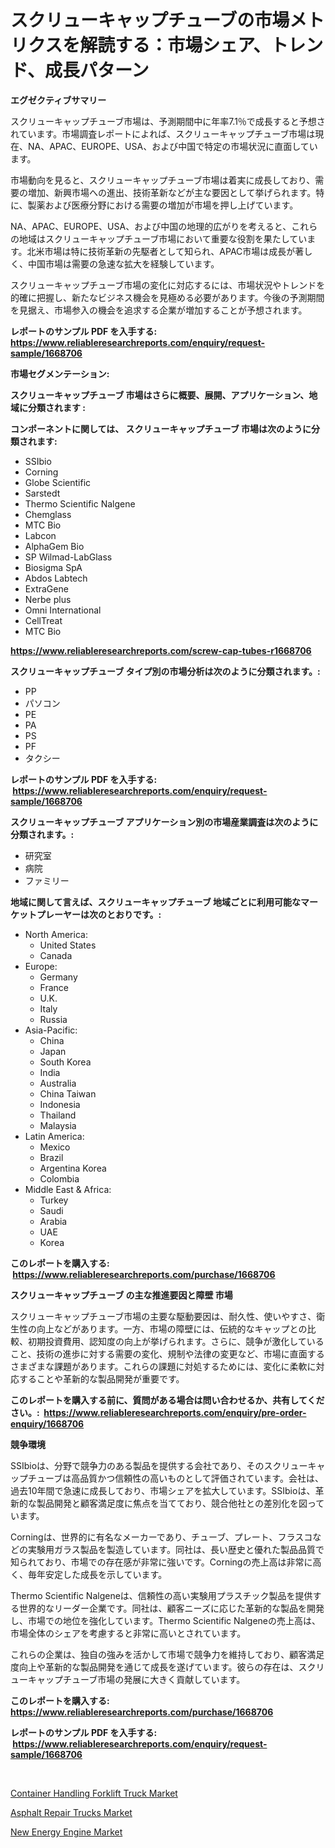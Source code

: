 <p><h1>スクリューキャップチューブの市場メトリクスを解読する：市場シェア、トレンド、成長パターン</h1></p><p><strong>エグゼクティブサマリー</strong></p>
<p><p>スクリューキャップチューブ市場は、予測期間中に年率7.1％で成長すると予想されています。市場調査レポートによれば、スクリューキャップチューブ市場は現在、NA、APAC、EUROPE、USA、および中国で特定の市場状況に直面しています。</p><p>市場動向を見ると、スクリューキャップチューブ市場は着実に成長しており、需要の増加、新興市場への進出、技術革新などが主な要因として挙げられます。特に、製薬および医療分野における需要の増加が市場を押し上げています。</p><p>NA、APAC、EUROPE、USA、および中国の地理的広がりを考えると、これらの地域はスクリューキャップチューブ市場において重要な役割を果たしています。北米市場は特に技術革新の先駆者として知られ、APAC市場は成長が著しく、中国市場は需要の急速な拡大を経験しています。</p><p>スクリューキャップチューブ市場の変化に対応するには、市場状況やトレンドを的確に把握し、新たなビジネス機会を見極める必要があります。今後の予測期間を見据え、市場参入の機会を追求する企業が増加することが予想されます。</p></p>
<p><strong>レポートのサンプル PDF を入手する: <a href="https://www.reliableresearchreports.com/enquiry/request-sample/1668706">https://www.reliableresearchreports.com/enquiry/request-sample/1668706</a></strong></p>
<p><strong>市場セグメンテーション:</strong></p>
<p><strong> スクリューキャップチューブ 市場はさらに概要、展開、アプリケーション、地域に分類されます :</strong></p>
<p><strong>コンポーネントに関しては、 スクリューキャップチューブ 市場は次のように分類されます: &nbsp;</strong></p>
<p><ul><li>SSIbio</li><li>Corning</li><li>Globe Scientific</li><li>Sarstedt</li><li>Thermo Scientific Nalgene</li><li>Chemglass</li><li>MTC Bio</li><li>Labcon</li><li>AlphaGem Bio</li><li>SP Wilmad-LabGlass</li><li>Biosigma SpA</li><li>Abdos Labtech</li><li>ExtraGene</li><li>Nerbe plus</li><li>Omni International</li><li>CellTreat</li><li>MTC Bio</li></ul></p>
<p><strong><a href="https://www.reliableresearchreports.com/screw-cap-tubes-r1668706">https://www.reliableresearchreports.com/screw-cap-tubes-r1668706</a></strong></p>
<p><strong> スクリューキャップチューブ タイプ別の市場分析は次のように分類されます。:</strong></p>
<p><ul><li>PP</li><li>パソコン</li><li>PE</li><li>PA</li><li>PS</li><li>PF</li><li>タクシー</li></ul></p>
<p><strong>レポートのサンプル PDF を入手する: &nbsp;<a href="https://www.reliableresearchreports.com/enquiry/request-sample/1668706">https://www.reliableresearchreports.com/enquiry/request-sample/1668706</a></strong></p>
<p><strong> スクリューキャップチューブ アプリケーション別の市場産業調査は次のように分類されます。:</strong></p>
<p><ul><li>研究室</li><li>病院</li><li>ファミリー</li></ul></p>
<p><strong>地域に関して言えば、スクリューキャップチューブ 地域ごとに利用可能なマーケットプレーヤーは次のとおりです。:</strong></p>
<p><ul>
    <li>
        North America:
        <ul>
            <li>United States</li>
            <li>Canada</li>
        </ul>
    </li>
    <li>
        Europe:
        <ul>
            <li>Germany</li>
            <li>France</li>
            <li>U.K.</li>
            <li>Italy</li>
            <li>Russia</li>
        </ul>
    </li>
    <li>
        Asia-Pacific:
        <ul>
            <li>China</li>
            <li>Japan</li>
            <li>South Korea</li>
            <li>India</li>
            <li>Australia</li>
            <li>China Taiwan</li>
            <li>Indonesia</li>
            <li>Thailand</li>
            <li>Malaysia</li>
        </ul>
    </li>
    <li>
        Latin America:
        <ul>
            <li>Mexico</li>
            <li>Brazil</li>
            <li>Argentina Korea</li>
            <li>Colombia</li>
        </ul>
    </li>
    <li>
        Middle East & Africa:
        <ul>
            <li>Turkey</li>
            <li>Saudi</li>
            <li>Arabia</li>
            <li>UAE</li>
            <li>Korea</li>
        </ul>
    </li>
    </ul></p>
<p><strong>このレポートを購入する: &nbsp;<a href="https://www.reliableresearchreports.com/purchase/1668706">https://www.reliableresearchreports.com/purchase/1668706</a></strong></p>
<p><strong>スクリューキャップチューブ の主な推進要因と障壁 市場</strong></p>
<p><p>スクリューキャップチューブ市場の主要な駆動要因は、耐久性、使いやすさ、衛生性の向上などがあります。一方、市場の障壁には、伝統的なキャップとの比較、初期投資費用、認知度の向上が挙げられます。さらに、競争が激化していること、技術の進歩に対する需要の変化、規制や法律の変更など、市場に直面するさまざまな課題があります。これらの課題に対処するためには、変化に柔軟に対応することや革新的な製品開発が重要です。</p></p>
<p><strong>このレポートを購入する前に、質問がある場合は問い合わせるか、共有してください。:&nbsp; <a href="https://www.reliableresearchreports.com/enquiry/pre-order-enquiry/1668706">https://www.reliableresearchreports.com/enquiry/pre-order-enquiry/1668706</a></strong></p>
<p><strong>競争環境</strong></p>
<p><p>SSIbioは、分野で競争力のある製品を提供する会社であり、そのスクリューキャップチューブは高品質かつ信頼性の高いものとして評価されています。会社は、過去10年間で急速に成長しており、市場シェアを拡大しています。SSIbioは、革新的な製品開発と顧客満足度に焦点を当てており、競合他社との差別化を図っています。</p><p>Corningは、世界的に有名なメーカーであり、チューブ、プレート、フラスコなどの実験用ガラス製品を製造しています。同社は、長い歴史と優れた製品品質で知られており、市場での存在感が非常に強いです。Corningの売上高は非常に高く、毎年安定した成長を示しています。</p><p>Thermo Scientific Nalgeneは、信頼性の高い実験用プラスチック製品を提供する世界的なリーダー企業です。同社は、顧客ニーズに応じた革新的な製品を開発し、市場での地位を強化しています。Thermo Scientific Nalgeneの売上高は、市場全体のシェアを考慮すると非常に高いとされています。</p><p>これらの企業は、独自の強みを活かして市場で競争力を維持しており、顧客満足度向上や革新的な製品開発を通じて成長を遂げています。彼らの存在は、スクリューキャップチューブ市場の発展に大きく貢献しています。</p></p>
<p><strong>このレポートを購入する: &nbsp; <a href="https://www.reliableresearchreports.com/purchase/1668706">https://www.reliableresearchreports.com/purchase/1668706</a></strong></p>
<p><strong>レポートのサンプル PDF を入手する: &nbsp;<a href="https://www.reliableresearchreports.com/enquiry/request-sample/1668706">https://www.reliableresearchreports.com/enquiry/request-sample/1668706</a></strong><strong></strong></p>
<p>&nbsp;</p>
<p><p><a href="https://www.linkedin.com/pulse/container-handling-forklift-truck-market-growth-trends-covid-19-pob6e?trackingId=VwnzUuSyhJW2r5o3cEXifw%3D%3D">Container Handling Forklift Truck Market</a></p><p><a href="https://www.linkedin.com/pulse/asphalt-repair-trucks-market-provides-comprehensive-analysis-zf5ne?trackingId=EY2CRgDKKj77BP8Lt7kokQ%3D%3D">Asphalt Repair Trucks Market</a></p><p><a href="https://www.linkedin.com/pulse/new-energy-engine-market-size-share-global-analysis-report-0waae?trackingId=nHyFJbzSu%2FmSdvQzZIoSxA%3D%3D">New Energy Engine Market</a></p></p>